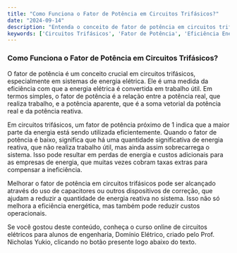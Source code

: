```yaml
---
title: "Como Funciona o Fator de Potência em Circuitos Trifásicos?"
date: "2024-09-14"
description: "Entenda o conceito de fator de potência em circuitos trifásicos e sua importância na eficiência energética."
keywords: ['Circuitos Trifásicos', 'Fator de Potência', 'Eficiência Energética', 'Engenharia Elétrica']
---
```


### Como Funciona o Fator de Potência em Circuitos Trifásicos?

O fator de potência é um conceito crucial em circuitos trifásicos, especialmente em sistemas de energia elétrica. Ele é uma medida da eficiência com que a energia elétrica é convertida em trabalho útil. Em termos simples, o fator de potência é a relação entre a potência real, que realiza trabalho, e a potência aparente, que é a soma vetorial da potência real e da potência reativa. 

Em circuitos trifásicos, um fator de potência próximo de 1 indica que a maior parte da energia está sendo utilizada eficientemente. Quando o fator de potência é baixo, significa que há uma quantidade significativa de energia reativa, que não realiza trabalho útil, mas ainda assim sobrecarrega o sistema. Isso pode resultar em perdas de energia e custos adicionais para as empresas de energia, que muitas vezes cobram taxas extras para compensar a ineficiência.

Melhorar o fator de potência em circuitos trifásicos pode ser alcançado através do uso de capacitores ou outros dispositivos de correção, que ajudam a reduzir a quantidade de energia reativa no sistema. Isso não só melhora a eficiência energética, mas também pode reduzir custos operacionais.

Se você gostou deste conteúdo, conheça o curso online de circuitos elétricos para alunos de engenharia, Domínio Elétrico, criado pelo Prof. Nicholas Yukio, clicando no botão presente logo abaixo do texto.